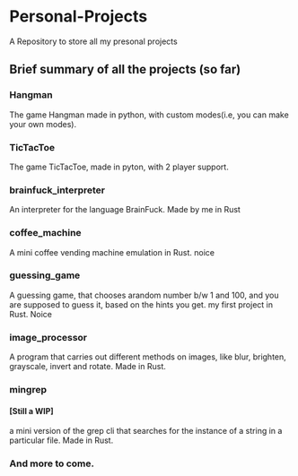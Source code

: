 # Personal-Projects
A Repository to store all my presonal projects

## Brief summary of all the projects (so far)

### Hangman
The game Hangman made in python, with custom modes(i.e, you can make your own modes).

### TicTacToe
The game TicTacToe, made in pyton, with 2 player support.

### brainfuck_interpreter
An interpreter for the language BrainFuck. Made by me in Rust

### coffee_machine
A mini coffee vending machine emulation in Rust. noice

### guessing_game
A guessing game, that chooses arandom number b/w 1 and 100, and you are supposed to guess it, based on the hints you get.
my first project in Rust. Noice

### image_processor
A program that carries out different methods on images, like blur, brighten, grayscale, invert and rotate. Made in Rust.

### mingrep
#### [Still a WIP]
a mini version of the grep cli that searches for the instance of a string in a particular file. Made in Rust.


### And more to come.
